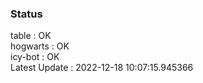 ### Status


table : OK  
hogwarts : OK  
icy-bot : OK  
Latest Update : 2022-12-18 10:07:15.945366
